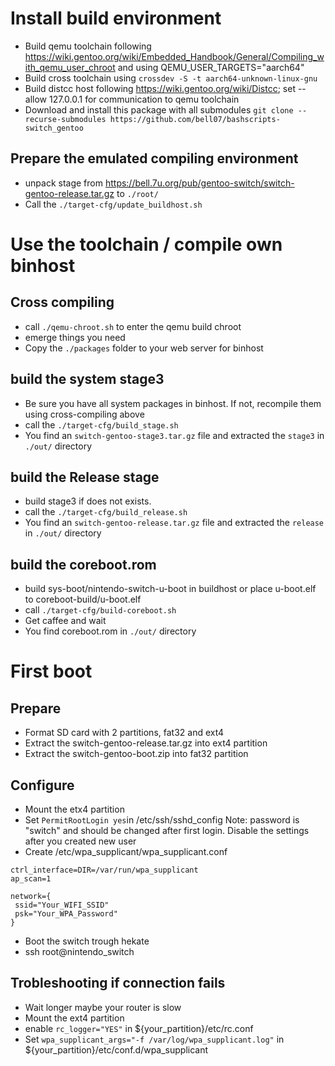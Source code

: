 # Install build environment
- Build qemu toolchain following https://wiki.gentoo.org/wiki/Embedded_Handbook/General/Compiling_with_qemu_user_chroot and using QEMU_USER_TARGETS="aarch64"
- Build cross toolchain using `crossdev -S -t aarch64-unknown-linux-gnu`
- Build distcc host following https://wiki.gentoo.org/wiki/Distcc; set --allow 127.0.0.1 for communication to qemu toolchain
- Download and install this package with all submodules
  `git clone --recurse-submodules https://github.com/bell07/bashscripts-switch_gentoo`

## Prepare the emulated compiling environment
- unpack stage from https://bell.7u.org/pub/gentoo-switch/switch-gentoo-release.tar.gz to `./root/`
- Call the `./target-cfg/update_buildhost.sh`

# Use the toolchain / compile own binhost
## Cross compiling
- call `./qemu-chroot.sh` to enter the qemu build chroot
- emerge things you need
- Copy the `./packages` folder to your web server for binhost

## build the system stage3
- Be sure you have all system packages in binhost. If not, recompile them using cross-compiling above
- call the `./target-cfg/build_stage.sh`
- You find an `switch-gentoo-stage3.tar.gz` file and extracted the `stage3` in `./out/` directory

## build the Release stage
- build stage3 if does not exists.
- call the `./target-cfg/build_release.sh`
- You find an `switch-gentoo-release.tar.gz` file and extracted the `release` in `./out/` directory

## build the coreboot.rom
- build sys-boot/nintendo-switch-u-boot in buildhost or place u-boot.elf to coreboot-build/u-boot.elf
- call `./target-cfg/build-coreboot.sh`
- Get caffee and wait
- You find coreboot.rom in `./out/` directory

# First boot
## Prepare
- Format SD card with 2 partitions, fat32 and ext4
- Extract the switch-gentoo-release.tar.gz into ext4 partition
- Extract the switch-gentoo-boot.zip into fat32 partition

## Configure
- Mount the etx4 partition
- Set `PermitRootLogin yes`in /etc/ssh/sshd_config
  Note: password is "switch" and should be changed after first login.
  Disable the settings after you created new user
- Create /etc/wpa_supplicant/wpa_supplicant.conf
```
ctrl_interface=DIR=/var/run/wpa_supplicant
ap_scan=1

network={
 ssid="Your_WIFI_SSID"
 psk="Your_WPA_Password"
}
```
- Boot the switch trough hekate
- ssh root@nintendo_switch

## Trobleshooting if connection fails
- Wait longer maybe your router is slow
- Mount the ext4 partition
- enable `rc_logger="YES"` in ${your_partition}/etc/rc.conf
- Set `wpa_supplicant_args="-f /var/log/wpa_supplicant.log"` in  ${your_partition}/etc/conf.d/wpa_supplicant
